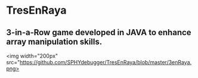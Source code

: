 # TresEnRaya
## 3-in-a-Row game developed in JAVA to enhance array manipulation skills.
<img width="200px" src="https://github.com/SPHYdebugger/TresEnRaya/blob/master/3enRaya.png>
